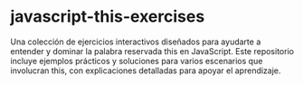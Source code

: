 # javascript-this-exercises
Una colección de ejercicios interactivos diseñados para ayudarte a entender y dominar la palabra reservada this en JavaScript. Este repositorio incluye ejemplos prácticos y soluciones para varios escenarios que involucran this, con explicaciones detalladas para apoyar el aprendizaje.
